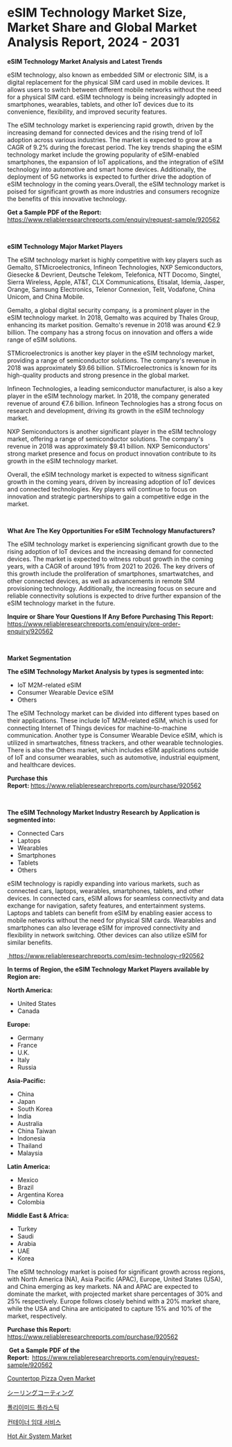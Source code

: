 <p><h1>eSIM Technology Market Size, Market Share and Global Market Analysis Report, 2024 - 2031</h1></p><p><strong>eSIM Technology Market Analysis and Latest Trends</strong></p>
<p><p>eSIM technology, also known as embedded SIM or electronic SIM, is a digital replacement for the physical SIM card used in mobile devices. It allows users to switch between different mobile networks without the need for a physical SIM card. eSIM technology is being increasingly adopted in smartphones, wearables, tablets, and other IoT devices due to its convenience, flexibility, and improved security features.</p><p>The eSIM technology market is experiencing rapid growth, driven by the increasing demand for connected devices and the rising trend of IoT adoption across various industries. The market is expected to grow at a CAGR of 9.2% during the forecast period. The key trends shaping the eSIM technology market include the growing popularity of eSIM-enabled smartphones, the expansion of IoT applications, and the integration of eSIM technology into automotive and smart home devices. Additionally, the deployment of 5G networks is expected to further drive the adoption of eSIM technology in the coming years.Overall, the eSIM technology market is poised for significant growth as more industries and consumers recognize the benefits of this innovative technology.</p></p>
<p><strong>Get a Sample PDF of the Report:&nbsp;</strong> <a href="https://www.reliableresearchreports.com/enquiry/request-sample/920562">https://www.reliableresearchreports.com/enquiry/request-sample/920562</a></p>
<p>&nbsp;</p>
<p><strong>eSIM Technology Major Market Players</strong></p>
<p><p>The eSIM technology market is highly competitive with key players such as Gemalto, STMicroelectronics, Infineon Technologies, NXP Semiconductors, Giesecke & Devrient, Deutsche Telekom, Telefonica, NTT Docomo, Singtel, Sierra Wireless, Apple, AT&T, CLX Communications, Etisalat, Idemia, Jasper, Orange, Samsung Electronics, Telenor Connexion, Telit, Vodafone, China Unicom, and China Mobile.</p><p>Gemalto, a global digital security company, is a prominent player in the eSIM technology market. In 2018, Gemalto was acquired by Thales Group, enhancing its market position. Gemalto's revenue in 2018 was around €2.9 billion. The company has a strong focus on innovation and offers a wide range of eSIM solutions.</p><p>STMicroelectronics is another key player in the eSIM technology market, providing a range of semiconductor solutions. The company's revenue in 2018 was approximately $9.66 billion. STMicroelectronics is known for its high-quality products and strong presence in the global market.</p><p>Infineon Technologies, a leading semiconductor manufacturer, is also a key player in the eSIM technology market. In 2018, the company generated revenue of around €7.6 billion. Infineon Technologies has a strong focus on research and development, driving its growth in the eSIM technology market.</p><p>NXP Semiconductors is another significant player in the eSIM technology market, offering a range of semiconductor solutions. The company's revenue in 2018 was approximately $9.41 billion. NXP Semiconductors' strong market presence and focus on product innovation contribute to its growth in the eSIM technology market.</p><p>Overall, the eSIM technology market is expected to witness significant growth in the coming years, driven by increasing adoption of IoT devices and connected technologies. Key players will continue to focus on innovation and strategic partnerships to gain a competitive edge in the market.</p></p>
<p>&nbsp;</p>
<p><strong>What Are The Key Opportunities For eSIM Technology Manufacturers?</strong></p>
<p><p>The eSIM technology market is experiencing significant growth due to the rising adoption of IoT devices and the increasing demand for connected devices. The market is expected to witness robust growth in the coming years, with a CAGR of around 19% from 2021 to 2026. The key drivers of this growth include the proliferation of smartphones, smartwatches, and other connected devices, as well as advancements in remote SIM provisioning technology. Additionally, the increasing focus on secure and reliable connectivity solutions is expected to drive further expansion of the eSIM technology market in the future.</p></p>
<p><strong>Inquire or Share Your Questions If Any Before Purchasing This Report:</strong> <a href="https://www.reliableresearchreports.com/enquiry/pre-order-enquiry/920562">https://www.reliableresearchreports.com/enquiry/pre-order-enquiry/920562</a></p>
<p>&nbsp;</p>
<p><strong>Market Segmentation</strong></p>
<p><strong>The eSIM Technology Market Analysis by types is segmented into:</strong></p>
<p><ul><li>IoT M2M-related eSIM</li><li>Consumer Wearable Device eSIM</li><li>Others</li></ul></p>
<p><p>The eSIM Technology market can be divided into different types based on their applications. These include IoT M2M-related eSIM, which is used for connecting Internet of Things devices for machine-to-machine communication. Another type is Consumer Wearable Device eSIM, which is utilized in smartwatches, fitness trackers, and other wearable technologies. There is also the Others market, which includes eSIM applications outside of IoT and consumer wearables, such as automotive, industrial equipment, and healthcare devices.</p></p>
<p><strong>Purchase this Report:&nbsp;</strong><a href="https://www.reliableresearchreports.com/purchase/920562">https://www.reliableresearchreports.com/purchase/920562</a></p>
<p>&nbsp;</p>
<p><strong>The eSIM Technology Market Industry Research by Application is segmented into:</strong></p>
<p><ul><li>Connected Cars</li><li>Laptops</li><li>Wearables</li><li>Smartphones</li><li>Tablets</li><li>Others</li></ul></p>
<p><p>eSIM technology is rapidly expanding into various markets, such as connected cars, laptops, wearables, smartphones, tablets, and other devices. In connected cars, eSIM allows for seamless connectivity and data exchange for navigation, safety features, and entertainment systems. Laptops and tablets can benefit from eSIM by enabling easier access to mobile networks without the need for physical SIM cards. Wearables and smartphones can also leverage eSIM for improved connectivity and flexibility in network switching. Other devices can also utilize eSIM for similar benefits.</p></p>
<p><a href="https://www.reliableresearchreports.com/esim-technology-r920562">&nbsp;https://www.reliableresearchreports.com/esim-technology-r920562</a></p>
<p><strong>In terms of Region, the eSIM Technology Market Players available by Region are:</strong></p>
<p>
    <p> <strong> North America: </strong>
        <ul>
            <li>United States</li>
            <li>Canada</li>
        </ul>
        </p> 
    <p> <strong> Europe: </strong>
        <ul>
            <li>Germany</li>
            <li>France</li>
            <li>U.K.</li>
            <li>Italy</li>
            <li>Russia</li>
        </ul>
        </p> 
    <p> <strong> Asia-Pacific: </strong>
        <ul>
            <li>China</li>
            <li>Japan</li>
            <li>South Korea</li>
            <li>India</li>
            <li>Australia</li>
            <li>China Taiwan</li>
            <li>Indonesia</li>
            <li>Thailand</li>
            <li>Malaysia</li>
        </ul>
        </p> 
    <p> <strong> Latin America: </strong>
        <ul>
            <li>Mexico</li>
            <li>Brazil</li>
            <li>Argentina Korea</li>
            <li>Colombia</li>
        </ul>
        </p> 
    <p> <strong> Middle East & Africa: </strong>
        <ul>
            <li>Turkey</li>
            <li>Saudi</li>
            <li>Arabia</li>
            <li>UAE</li>
            <li>Korea</li>
        </ul>
    </p>
    </p>
<p><p>The eSIM technology market is poised for significant growth across regions, with North America (NA), Asia Pacific (APAC), Europe, United States (USA), and China emerging as key markets. NA and APAC are expected to dominate the market, with projected market share percentages of 30% and 25% respectively. Europe follows closely behind with a 20% market share, while the USA and China are anticipated to capture 15% and 10% of the market, respectively.</p></p>
<p><strong>Purchase this Report: </strong><a href="https://www.reliableresearchreports.com/purchase/920562">https://www.reliableresearchreports.com/purchase/920562</a></p>
<p>&nbsp;<strong>Get a Sample PDF of the Report:&nbsp;&nbsp;</strong><a href="https://www.reliableresearchreports.com/enquiry/request-sample/920562">https://www.reliableresearchreports.com/enquiry/request-sample/920562</a></p>
<p><strong></strong></p>
<p><p><a href="https://www.linkedin.com/pulse/countertop-pizza-oven-market-trends-forecast-competitive-74trf">Countertop Pizza Oven Market</a></p><p><a href="https://medium.com/@rocklobster885/%E3%82%B7%E3%83%BC%E3%83%AA%E3%83%B3%E3%82%B0%E3%82%B3%E3%83%BC%E3%83%86%E3%82%A3%E3%83%B3%E3%82%B0%E5%B8%82%E5%A0%B4%E3%81%AE%E8%A6%8F%E6%A8%A1-cagr-%E3%83%88%E3%83%AC%E3%83%B3%E3%83%89-2024%E5%B9%B4%E3%81%8B%E3%82%892030%E5%B9%B4-a34834f092d1">シーリングコーティング</a></p><p><a href="https://github.com/hook46569/Market-Research-Report-List-1/blob/main/945001250182.md">폴리이미드 플라스틱</a></p><p><a href="https://medium.com/@cezarymarciniak2022/%EC%BB%A8%ED%85%8C%EC%9D%B4%EB%84%88-%EC%9E%84%EB%8C%80-%EC%84%9C%EB%B9%84%EC%8A%A4-%EC%8B%9C%EC%9E%A5-%EC%A1%B0%EC%82%AC-%EB%B3%B4%EA%B3%A0%EC%84%9C-2024%EB%85%84%EB%B6%80%ED%84%B0-2031%EB%85%84%EA%B9%8C%EC%A7%80%EC%9D%98-%EC%97%AD%EC%82%AC-%EB%B0%8F-%EC%98%88%EC%B8%A1-f5f1510fb8f3">컨테이너 임대 서비스</a></p><p><a href="https://github.com/jaidynmorantestelletmjzya/Market-Research-Report-List-2/blob/main/hot-air-system-market.md">Hot Air System Market</a></p></p>